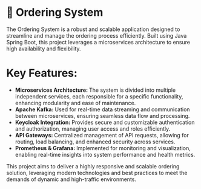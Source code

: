# 🎁 Ordering System

The Ordering System is a robust and scalable application designed to streamline and manage the ordering process efficiently. Built using Java Spring Boot, this project leverages a microservices architecture to ensure high availability and flexibility.

# Key Features:

<ul>
  <li><strong>Microservices Architecture: </strong>The system is divided into multiple independent services, each responsible for a specific functionality, enhancing modularity and ease of maintenance.</li>
<li>
  <strong>Apache Kafka: </strong>Used for real-time data streaming and communication between microservices, ensuring seamless data flow and processing.
</li>
<li>
  <strong>Keycloak Integration: </strong>Provides secure and customizable authentication and authorization, managing user access and roles efficiently.
</li>
<li>
  <strong>API Gateways: </strong>Centralized management of API requests, allowing for routing, load balancing, and enhanced security across services.
</li>
<li>
  <strong>Prometheus & Grafana: </strong>Implemented for monitoring and visualization, enabling real-time insights into system performance and health metrics.
</li>
</ul>

This project aims to deliver a highly responsive and scalable ordering solution, leveraging modern technologies and best practices to meet the demands of dynamic and high-traffic environments.

